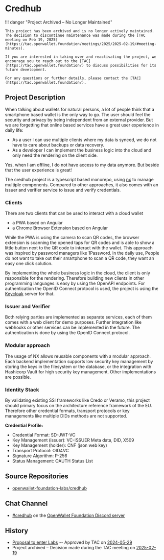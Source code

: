 # Credhub

!!! danger "Project Archived – No Longer Maintained"

    This project has been archived and is no longer actively maintained. The decision to discontinue maintenance was made during the [TAC meeting on Feb 19, 2025](https://tac.openwallet.foundation/meetings/2025/2025-02-19/#meeting-minutes).
    
    If you are interested in taking over and reactivating the project, we encourage you to reach out to the [TAC](https://tac.openwallet.foundation/) to discuss possibilities for its future development.

    For any questions or further details, please contact the [TAC](https://tac.openwallet.foundation/).
    
## Project Description

When talking about wallets for natural persons, a lot of people think that a smartphone based wallet is the only way to go. The user should feel the security and privacy by being independent from an external provider. But we are forgetting that online based services have a great user experience in daily life:
- As a user I can use multiple clients where my data is synced, we do not have to care about backups or data recovery.
- As a developer I can implement the business logic into the cloud and only need the rendering on the client side.

Yes, when I am offline, I do not have access to my data anymore. But beside that the user experience is great!

The credhub project is a typescript based monorepo, using [nx](https://nx.dev) to manage multiple components. Compared to other approaches, it also comes with an issuer and verifier service to issue and verify credentials.

### Clients
There are two clients that can be used to interact with a cloud wallet
- a PWA based on Angular
- a Chrome Browser Extension based on Angular

While the PWA is using the camera to scan QR codes, the browser extension is scanning the opened taps for QR codes and is able to show a little button next to the QR code to interact with the wallet. This approach was inspired by password managers like 1Password. In the daily use, People do not want to take out their smartphone to scan a QR code, they want an easy one click solution.

By implementing the whole business logic in the cloud, the client is only responsible for the rendering. Therefore building new clients in other programming languages is easy by using the OpenAPI endpoints. For authentication the OpenID Connect protocol is used, the project is using the [Keycloak](https://www.keycloak.org/) server for that.

### Issuer and Verifier

Both relying parties are implemented as separate services, each of them comes with a web client for demo purposes. Further integration like webhooks or other services can be implemented in the future. The authentication is done by using the OpenID Connect protocol.

### Modular approach
The usage of NX allows reusable components with a modular approach. Each backend implementation supports low security key management by storing the keys in the filesystem or the database, or the integration with Hashicorp Vault for high security key management. Other implementations are possible.

### Identity Stack
By validating existing SSI frameworks like Credo or Veramo, this project should primary focus on the architecture reference framework of the EU. Therefore other credential formats, transport protocols or key managements like multiple DIDs methods are not supported.

**Credential Profile:**

- Credential Format: SD-JWT-VC
- Key Management (issuer): VC-ISSUER Meta data, DID, X509
- Key Management (holder): CNF (json web key)
- Transport Protocol: OID4VC
- Signature Algorithm: P-256
- Status Management: OAUTH Status List

## Source Repositories

- [openwallet-foundation-labs/credhub](https://github.com/openwallet-foundation-labs/credhub)

## Chat Channel

- [#credhub](https://discord.com/channels/1022962884864643214/1245393681901686913) on the [OpenWallet Foundation Discord server](https://discord.gg/openwalletfoundation)

## History

- [Proposal to enter Labs](https://github.com/openwallet-foundation/project-proposals/blob/ee1acec74fa98400a166f2e09452746b3998668b/projects/credhub.md) -- Approved by TAC on [2024-05-29](../meetings/2024/2024-05-29.md)
- Project archived – Decision made during the TAC meeting on [2025-02-19](../meetings/2025/2025-02-19/)
